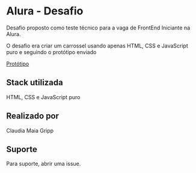 # Alura - Desafio

Desafio proposto como teste técnico para a vaga de FrontEnd Iniciante na Alura.

O desafio era criar um carrossel usando apenas HTML, CSS e JavaScript puro e seguindo o protótipo enviado

[Protótipo](https://www.figma.com/file/ulBnqmFORk0Z4ORkhnl7IV/%5BTESTE%5D-Listagem-Cursos?node-id=1%3A2)

## Stack utilizada

HTML, CSS e JavaScript puro

## Realizado por

Claudia Maia Gripp

## Suporte

Para suporte, abrir uma issue.
